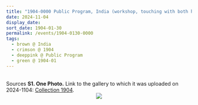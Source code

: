 ```yaml
---
title: "1904-0000 Public Program, India (workshop, touching with both hands, mike, seeker, Sahaja Yogi, wall, right view)"
date: 2024-11-04
display_date: 
sort_date: 1904-01-30
permalink: /events/1904-0130-0000
tags:
  - brown @ India
  - crimson @ 1904
  - deeppink @ Public Program
  - green @ 1904-01 
---
```


<br>

<wave-list>
  <list-title color="DarkSeaGreen" width="40">Sources</list-title>
  <list-item color="BlanchedAlmond"  width="280"><b>S1. One Photo.</b> Link to the gallery to which it was uploaded on 2024-1104: <a href="https://eternalmoments.smugmug.com/Collections/Raj-Kunwar-Raul-Collection/1904/">Collection 1904</a>.</list-item>
</wave-list>

<div style="text-align: center"><img src="https://pub-bcc3cbe9b1e94ba1ac28915f7a3900fa.r2.dev/1904-0000_Public_Program_India_(workshop_touching_with_both_hands_mike_seeker_Sahaja_Yogi_wall_right_view)_01_(Mahipalsingh_Jaisingh_Raul_Collection_scanned_by_Ankit_Khare).jpg" /></div>
